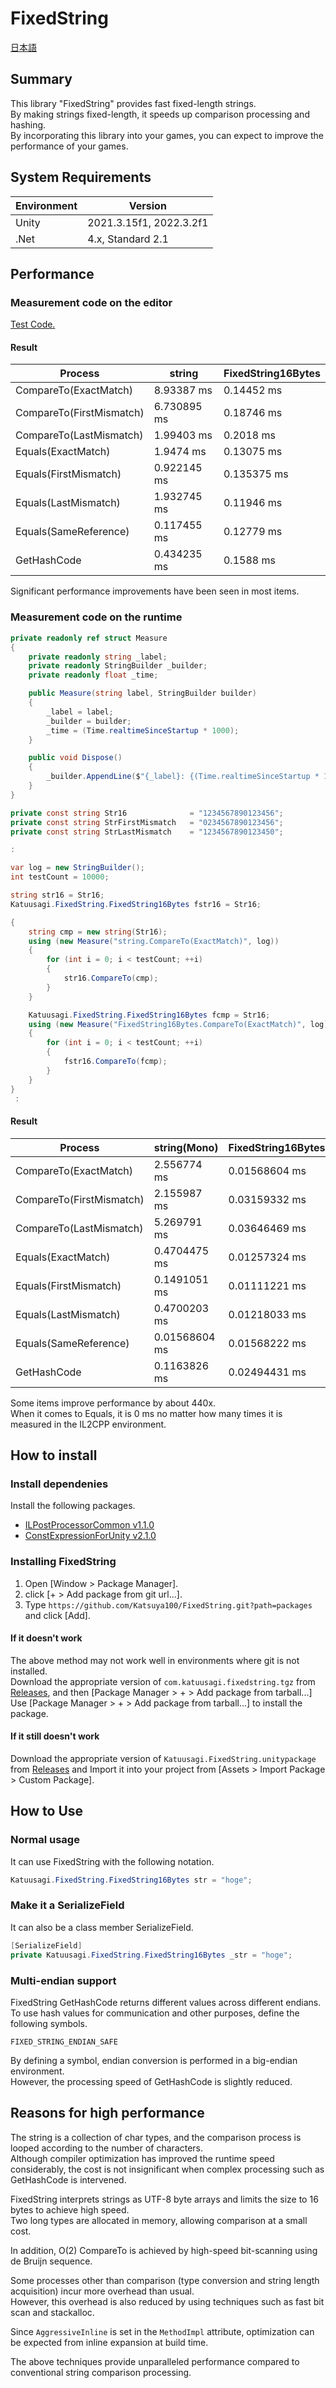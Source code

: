 # FixedString
[日本語](README_ja.md)

## Summary
This library "FixedString" provides fast fixed-length strings.  
By making strings fixed-length, it speeds up comparison processing and hashing.  
By incorporating this library into your games, you can expect to improve the performance of your games.  

## System Requirements
|  Environment  |  Version  |
| ---- | ---- |
| Unity | 2021.3.15f1, 2022.3.2f1 |
| .Net | 4.x, Standard 2.1 |

## Performance
### Measurement code on the editor
[Test Code.](packages/Tests/Runtime/FixedString16BytesPerformanceTest.cs)  

#### Result

|  Process  |  string  |  FixedString16Bytes  |
| ---- | ---- | ---- |
| CompareTo(ExactMatch) | 8.93387 ms | 0.14452 ms |
| CompareTo(FirstMismatch) | 6.730895 ms | 0.18746 ms |
| CompareTo(LastMismatch) | 1.99403 ms | 0.2018 ms |
| Equals(ExactMatch) | 1.9474 ms | 0.13075 ms |
| Equals(FirstMismatch) | 0.922145 ms | 0.135375 ms |
| Equals(LastMismatch) | 1.932745 ms | 0.11946 ms |
| Equals(SameReference) | 0.117455 ms | 0.12779 ms |
| GetHashCode | 0.434235 ms | 0.1588 ms |

Significant performance improvements have been seen in most items.  

### Measurement code on the runtime
```.cs
private readonly ref struct Measure
{
    private readonly string _label;
    private readonly StringBuilder _builder;
    private readonly float _time;

    public Measure(string label, StringBuilder builder)
    {
        _label = label;
        _builder = builder;
        _time = (Time.realtimeSinceStartup * 1000);
    }

    public void Dispose()
    {
        _builder.AppendLine($"{_label}: {(Time.realtimeSinceStartup * 1000) - _time} ms");
    }
}

private const string Str16              = "1234567890123456";
private const string StrFirstMismatch   = "0234567890123456";
private const string StrLastMismatch    = "1234567890123450";

:

var log = new StringBuilder();
int testCount = 10000;

string str16 = Str16;
Katuusagi.FixedString.FixedString16Bytes fstr16 = Str16;

{
    string cmp = new string(Str16);
    using (new Measure("string.CompareTo(ExactMatch)", log))
    {
        for (int i = 0; i < testCount; ++i)
        {
            str16.CompareTo(cmp);
        }
    }

    Katuusagi.FixedString.FixedString16Bytes fcmp = Str16;
    using (new Measure("FixedString16Bytes.CompareTo(ExactMatch)", log))
    {
        for (int i = 0; i < testCount; ++i)
        {
            fstr16.CompareTo(fcmp);
        }
    }
}
 :
```

#### Result
|  Process  |  string(Mono)  |  FixedString16Bytes(Mono)  |  string(IL2CPP)  |  FixedString16Bytes(IL2CPP)  |
| ---- | ---- | ---- | ---- | ---- |
| CompareTo(ExactMatch) | 2.556774 ms | 0.01568604 ms | 3.039063 ms | 0.006835938 ms |
| CompareTo(FirstMismatch) | 2.155987 ms | 0.03159332 ms | 2.127686 ms | 0.01342773 ms |
| CompareTo(LastMismatch) | 5.269791 ms | 0.03646469 ms | 6.133057 ms | 0.01928711 ms |
| Equals(ExactMatch) | 0.4704475 ms | 0.01257324 ms | 0.2084961 ms | 0 ms(unmeasurable) |
| Equals(FirstMismatch) | 0.1491051 ms | 0.01111221 ms | 0.09838867 ms | 0 ms(unmeasurable) |
| Equals(LastMismatch) | 0.4700203 ms | 0.01218033 ms | 0.2211914ms | 0 ms(unmeasurable) |
| Equals(SameReference) | 0.01568604 ms | 0.01568222 ms | 0.01318359 ms | 0 ms(unmeasurable) |
| GetHashCode | 0.1163826 ms | 0.02494431 ms | 0.05493164 ms | 0.0002441406 ms |

Some items improve performance by about 440x.  
When it comes to Equals, it is 0 ms no matter how many times it is measured in the IL2CPP environment.  

## How to install
### Install dependenies
Install the following packages.  

- [ILPostProcessorCommon v1.1.0](https://github.com/Katsuya100/ILPostProcessorCommon/tree/v1.1.0)
- [ConstExpressionForUnity v2.1.0](https://github.com/Katsuya100/ConstExpressionForUnity/tree/v2.1.0)

### Installing FixedString
1. Open [Window > Package Manager].
2. click [+ > Add package from git url...].
3. Type `https://github.com/Katsuya100/FixedString.git?path=packages` and click [Add].

#### If it doesn't work
The above method may not work well in environments where git is not installed.  
Download the appropriate version of `com.katuusagi.fixedstring.tgz` from [Releases](https://github.com/Katsuya100/FixedString/releases), and then [Package Manager > + > Add package from tarball...] Use [Package Manager > + > Add package from tarball...] to install the package.

#### If it still doesn't work
Download the appropriate version of `Katuusagi.FixedString.unitypackage` from [Releases](https://github.com/Katsuya100/FixedString/releases) and Import it into your project from [Assets > Import Package > Custom Package].

## How to Use
### Normal usage
It can use FixedString with the following notation.  
```.cs
Katuusagi.FixedString.FixedString16Bytes str = "hoge";
```

### Make it a SerializeField
It can also be a class member SerializeField.  
```.cs
[SerializeField]
private Katuusagi.FixedString.FixedString16Bytes _str = "hoge";
```

### Multi-endian support
FixedString GetHashCode returns different values across different endians.  
To use hash values for communication and other purposes, define the following symbols.  
```
FIXED_STRING_ENDIAN_SAFE
```
By defining a symbol, endian conversion is performed in a big-endian environment.  
However, the processing speed of GetHashCode is slightly reduced.  

## Reasons for high performance
The string is a collection of char types, and the comparison process is looped according to the number of characters.  
Although compiler optimization has improved the runtime speed considerably, the cost is not insignificant when complex processing such as GetHashCode is intervened.  

FixedString interprets strings as UTF-8 byte arrays and limits the size to 16 bytes to achieve high speed.  
Two long types are allocated in memory, allowing comparison at a small cost.  

In addition, O(2) CompareTo is achieved by high-speed bit-scanning using de Bruijn sequence.  

Some processes other than comparison (type conversion and string length acquisition) incur more overhead than usual.  
However, this overhead is also reduced by using techniques such as fast bit scan and stackalloc.  

Since `AggressiveInline` is set in the `MethodImpl` attribute, optimization can be expected from inline expansion at build time.  

The above techniques provide unparalleled performance compared to conventional string comparison processing.  
